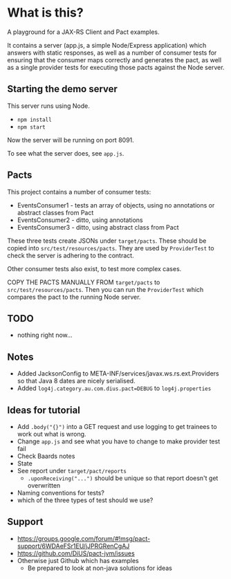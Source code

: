 # What is this?

A playground for a JAX-RS Client and Pact examples.

It contains a server (app.js, a simple Node/Express application) which answers with static 
responses, as well as a number of consumer tests for ensuring that the consumer maps correctly
and generates the pact, as well as a single provider tests for executing those pacts against
the Node server.

## Starting the demo server

This server runs using Node. 

- `npm install`
- `npm start`

Now the server will be running on port 8091.

To see what the server does, see `app.js`.

## Pacts

This project contains a number of consumer tests:

- EventsConsumer1 - tests an array of objects, using no annotations or abstract classes from Pact
- EventsConsumer2 - ditto, using annotations
- EventsConsumer3 - ditto, using abstract class from Pact

These three tests create JSONs under `target/pacts`. These should be copied
into `src/test/resources/pacts`. They are used by `ProviderTest` to check
the server is adhering to the contract.

Other consumer tests also exist, to test more complex cases.

COPY THE PACTS MANUALLY FROM `target/pacts` to `src/test/resources/pacts`. Then you can run the `ProviderTest` which 
compares the pact to the running Node server.

## TODO 

- nothing right now...

## Notes

- Added JacksonConfig to META-INF/services/javax.ws.rs.ext.Providers so that Java 8 dates are nicely serialised.
- Added `log4j.category.au.com.dius.pact=DEBUG` to `log4j.properties`

## Ideas for tutorial

- Add `.body("{}")` into a GET request and use logging to get trainees to work out what is wrong.
- Change `app.js` and see what you have to change to make provider test fail
- Check Baards notes
- State
- See report under `target/pact/reports`
  - `.uponReceiving("...")` should be unique so that report doesn't get overwritten
- Naming conventions for tests?
- which of the three types of test should we use?

## Support

- https://groups.google.com/forum/#!msg/pact-support/6WDAeFSr1EU/jJPRGRenCgAJ
- https://github.com/DiUS/pact-jvm/issues
- Otherwise just Github which has examples
  - Be prepared to look at non-java solutions for ideas
  
